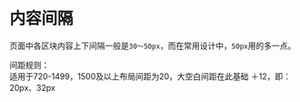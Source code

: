 # 内容间隔

页面中各区块内容上下间隔一般是`30～50px`，而在常用设计中，`50px`用的多一点。

间距规则：\
适用于720-1499，1500及以上布局间距为20，大空白间距在此基础 ＋12，即：20px、32px
